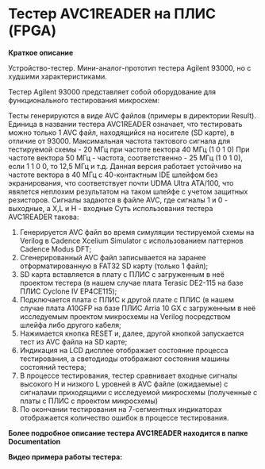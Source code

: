 # Тестер AVC1READER на ПЛИС (FPGA)

**Краткое описание**

Устройство-тестер. Мини-аналог-прототип тестера Agilent 93000, но с худшими характеристиками.

Тестер Agilent 93000 представляет собой оборудование для функционального тестирования микросхем:



Тесты генерируются в виде AVC файлов (примеры в директории Result). Единица в названии тестера AVC1READER
означает, что тестировать можно только 1 AVC файл, находящийся на носителе (SD карте), в отличие от 93000.
Максимальная частота тактового сигнала для тестируемой схемы - 20 МГц при частоте вектора 40 МГц (1 0 1 0)
При частоте вектора 50 МГц - частота, соответственно - 25 МГц (1 0 1 0), если 1 1 0 0, то 12,5 МГц и т.д.
Данная версия работает устойчиво на частоте вектора в 40 МГц с 40-контактным IDE шлейфом без экранирования, 
что соответствует почти UDMA Ultra ATA/100, что явялется неплохим результатом на таком шлейфе 
с учетом защитных резисторов.
Сигналы задаются в файле AVC, где сигналы 1 и 0 - выходные, а X,L и H - входные
Суть использования тестера AVC1READER такова: 
  1) Генерируется AVC файл во время симуляции тестируемой схемы на Verilog в Cadence Xcelium Simulator 
  с использованием паттернов Cadence Modus DFT;
  2) Сгенерированный AVC файл записывается на заранее отформатированную в FAT32 SD карту (только 1 файл);
  3) SD карта вставляется в плату с ПЛИС с загруженным в неё проектом тестера (в нашем случае плата Terasic 
  DE2-115 на базе ПЛИС Cyclone IV EP4CE115);
  4) Подключается плата с ПЛИС к другой плате с ПЛИС (в нашем случае плата A10GFP на базе ПЛИС Arria 10 GX 
  с загруженным в неё исследуемым проектом микросхемы на Verilog посредством шлейфа либо другого кабеля;
  5) Нажимается кнопка RESET и, далее, другой кнопкой запускается тест из AVC файла на SD карте;
  6) Индикация на LCD дисплее отображает состояние процесса тестирования, а светодиоды отображают состояния 
  машины состояний тестера;
  7) В процессе тестирования, тестер сравнивает входные сигналы высокого H и низкого L уровней в AVC файле
  (ожидаемые) с сигналами приходящими с исследуемой микросхемы (полученные с платы с ПЛИС с проектом микросхемы) 
  8) По окончании тестирования на 7-сегментных индикаторах отображается количество ошибок в процессе
  тестирования.

**Более подробное описание тестера AVC1READER находится в папке Documentation**

**Видео примера работы тестера:**
